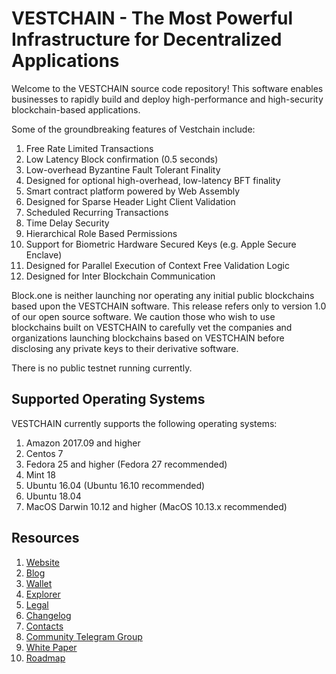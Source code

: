 # VESTCHAIN - The Most Powerful Infrastructure for Decentralized Applications

Welcome to the VESTCHAIN source code repository! This software enables businesses to rapidly build and deploy high-performance and high-security blockchain-based applications.

Some of the groundbreaking features of Vestchain include:

1. Free Rate Limited Transactions
1. Low Latency Block confirmation (0.5 seconds)
1. Low-overhead Byzantine Fault Tolerant Finality
1. Designed for optional high-overhead, low-latency BFT finality
1. Smart contract platform powered by Web Assembly
1. Designed for Sparse Header Light Client Validation
1. Scheduled Recurring Transactions
1. Time Delay Security
1. Hierarchical Role Based Permissions
1. Support for Biometric Hardware Secured Keys (e.g. Apple Secure Enclave)
1. Designed for Parallel Execution of Context Free Validation Logic
1. Designed for Inter Blockchain Communication


Block.one is neither launching nor operating any initial public blockchains based upon the VESTCHAIN software. This release refers only to version 1.0 of our open source software. We caution those who wish to use blockchains built on VESTCHAIN to carefully vet the companies and organizations launching blockchains based on VESTCHAIN before disclosing any private keys to their derivative software.

There is no public testnet running currently.

## Supported Operating Systems
VESTCHAIN currently supports the following operating systems:
1. Amazon 2017.09 and higher
2. Centos 7
3. Fedora 25 and higher (Fedora 27 recommended)
4. Mint 18
5. Ubuntu 16.04 (Ubuntu 16.10 recommended)
6. Ubuntu 18.04
7. MacOS Darwin 10.12 and higher (MacOS 10.13.x recommended)

## Resources
1. [Website](https://vestchain.io)
1. [Blog](https://news.vestchain.io)
1. [Wallet](https://wallet.vestchain.io)
1. [Explorer](https://explorer.vestchain.io)
1. [Legal](https://support.vestchain.io/legal/)
1. [Changelog](https://support.vestchain.io/changelog/)
1. [Contacts](https://support.vestchain.io/contacts/)
1. [Community Telegram Group](https://t.me/vestchainio)
1. [White Paper](https://vestchain.io/whitepaper.pdf)
1. [Roadmap](https://vestchain.io/#roadmap-section)

